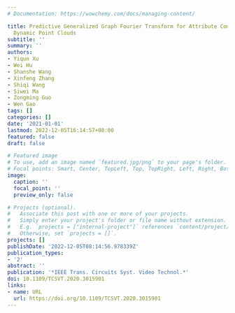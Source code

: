```yaml
---
# Documentation: https://wowchemy.com/docs/managing-content/

title: Predictive Generalized Graph Fourier Transform for Attribute Compression of
  Dynamic Point Clouds
subtitle: ''
summary: ''
authors:
- Yiqun Xu
- Wei Hu
- Shanshe Wang
- Xinfeng Zhang
- Shiqi Wang
- Siwei Ma
- Zongming Guo
- Wen Gao
tags: []
categories: []
date: '2021-01-01'
lastmod: 2022-12-05T16:14:57+08:00
featured: false
draft: false

# Featured image
# To use, add an image named `featured.jpg/png` to your page's folder.
# Focal points: Smart, Center, TopLeft, Top, TopRight, Left, Right, BottomLeft, Bottom, BottomRight.
image:
  caption: ''
  focal_point: ''
  preview_only: false

# Projects (optional).
#   Associate this post with one or more of your projects.
#   Simply enter your project's folder or file name without extension.
#   E.g. `projects = ["internal-project"]` references `content/project/deep-learning/index.md`.
#   Otherwise, set `projects = []`.
projects: []
publishDate: '2022-12-05T08:14:56.978339Z'
publication_types:
- '2'
abstract: ''
publication: '*IEEE Trans. Circuits Syst. Video Technol.*'
doi: 10.1109/TCSVT.2020.3015901
links:
- name: URL
  url: https://doi.org/10.1109/TCSVT.2020.3015901
---
```

